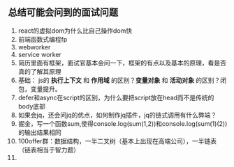 ## 总结可能会问到的面试问题
1. react的虚拟dom为什么比自己操作dom快
2. 前端函数式编程fp
3. webworker
4. service worker
5. 简历里面有框架，面试官基本会问一下，框架的有点以及基本的原理，看是否真的了解其原理
6. 基础： js的 **执行上下文** 和 **作用域** 的区别？**变量对象** 和 **活动对象** 的区别？闭包，变量提升。
7. defer和async在script的区别，为什么要把script放在head而不是传统的body底部
8. 如果会jq，还会问jq的优点，如何制作jq插件，jq的链式调用有什么弊端？
9. 掘金，写一个函数sum,使得console.log(sum(1,2))和console.log(sum(1)(2))的输出结果相同
10. 100offer群：数据结构，一半二叉树（基本上出现在高端公司），一半链表（链表相当于智力题）
11. 
